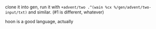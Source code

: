 clone it into gen, run it with `+advent/two .^(wain %cx %/gen/advent/two-input/txt)` and similar. (#1 is different, whatever)

hoon is a good language, actually

